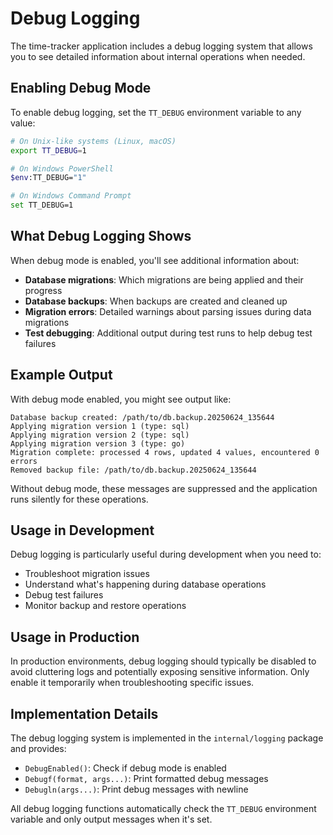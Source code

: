 # Debug Logging

The time-tracker application includes a debug logging system that allows you to see detailed information about internal operations when needed.

## Enabling Debug Mode

To enable debug logging, set the `TT_DEBUG` environment variable to any value:

```bash
# On Unix-like systems (Linux, macOS)
export TT_DEBUG=1

# On Windows PowerShell
$env:TT_DEBUG="1"

# On Windows Command Prompt
set TT_DEBUG=1
```

## What Debug Logging Shows

When debug mode is enabled, you'll see additional information about:

- **Database migrations**: Which migrations are being applied and their progress
- **Database backups**: When backups are created and cleaned up
- **Migration errors**: Detailed warnings about parsing issues during data migrations
- **Test debugging**: Additional output during test runs to help debug test failures

## Example Output

With debug mode enabled, you might see output like:

```
Database backup created: /path/to/db.backup.20250624_135644
Applying migration version 1 (type: sql)
Applying migration version 2 (type: sql)
Applying migration version 3 (type: go)
Migration complete: processed 4 rows, updated 4 values, encountered 0 errors
Removed backup file: /path/to/db.backup.20250624_135644
```

Without debug mode, these messages are suppressed and the application runs silently for these operations.

## Usage in Development

Debug logging is particularly useful during development when you need to:

- Troubleshoot migration issues
- Understand what's happening during database operations
- Debug test failures
- Monitor backup and restore operations

## Usage in Production

In production environments, debug logging should typically be disabled to avoid cluttering logs and potentially exposing sensitive information. Only enable it temporarily when troubleshooting specific issues.

## Implementation Details

The debug logging system is implemented in the `internal/logging` package and provides:

- `DebugEnabled()`: Check if debug mode is enabled
- `Debugf(format, args...)`: Print formatted debug messages
- `Debugln(args...)`: Print debug messages with newline

All debug logging functions automatically check the `TT_DEBUG` environment variable and only output messages when it's set. 